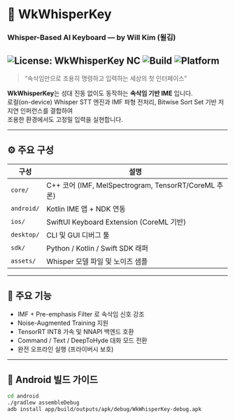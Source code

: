 # 🧩 WkWhisperKey
### Whisper-Based AI Keyboard — by Will Kim (윌김)

![License: WkWhisperKey NC](https://img.shields.io/badge/license-WkWhisperKey--NonCommercial-blue)
![Build](https://img.shields.io/github/actions/workflow/status/kiexpert/WkWhisperKey/android-build.yml?label=Android%20Build)
![Platform](https://img.shields.io/badge/platform-Android%20|%20iOS%20|%20Desktop-lightgrey)
---

> “속삭임만으로 조용히 명령하고 입력하는 세상의 첫 인터페이스”

**WkWhisperKey**는 성대 진동 없이도 동작하는 **속삭임 기반 IME** 입니다.  
로컬(on-device) Whisper STT 엔진과 IMF 파형 전처리, Bitwise Sort Set 기반 저지연 인퍼런스를 결합하여  
조용한 환경에서도 고정밀 입력을 실현합니다.

---

## ⚙️ 주요 구성

| 구성 | 설명 |
|------|------|
| `core/` | C++ 코어 (IMF, MelSpectrogram, TensorRT/CoreML 추론) |
| `android/` | Kotlin IME 앱 + NDK 연동 |
| `ios/` | SwiftUI Keyboard Extension (CoreML 기반) |
| `desktop/` | CLI 및 GUI 디버그 툴 |
| `sdk/` | Python / Kotlin / Swift SDK 래퍼 |
| `assets/` | Whisper 모델 파일 및 노이즈 샘플 |

---

## 🧠 주요 기능

- IMF + Pre-emphasis Filter 로 속삭임 신호 강조  
- Noise-Augmented Training 지원  
- TensorRT INT8 가속 및 NNAPI 백엔드 호환  
- Command / Text / DeepToHyde 대화 모드 전환  
- 완전 오프라인 실행 (프라이버시 보호)

---

## 🧩 Android 빌드 가이드

```bash
cd android
./gradlew assembleDebug
adb install app/build/outputs/apk/debug/WkWhisperKey-debug.apk
